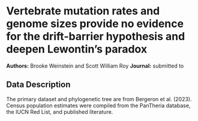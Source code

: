# Vertebrate mutation rates and genome sizes provide no evidence for the drift-barrier hypothesis and deepen Lewontin’s paradox

**Authors:** Brooke Weinstein and Scott William Roy
**Journal:** submitted to 


## Data Description

The primary dataset and phylogenetic tree are from Bergeron et al. (2023). Census population estimates were compiled from the PanTheria database, the IUCN Red List, and published literature.


